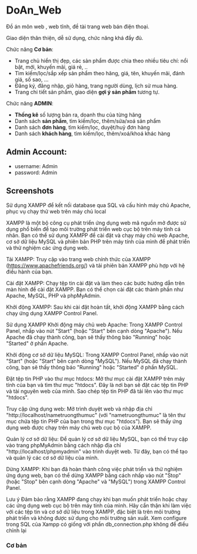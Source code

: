 # DoAn_Web

Đồ án môn web , web tĩnh, đề tài trang web bán điện thoại.

Giao diện thân thiện, dễ sử dụng, chức năng khá đầy đủ.

Chức năng **Cơ bản**:

- Trang chủ hiển thị đẹp, các sản phẩm được chia theo nhiều tiêu chí: nổi bật, mới, khuyến mãi, giá rẻ, .. 
- Tìm kiếm/lọc/sắp xếp sản phẩm theo hãng, giá, tên, khuyến mãi, đánh giá, số sao, ...
- Đăng ký, đăng nhập, giỏ hàng, trang người dùng, lịch sử mua hàng.
- Trang chi tiết sản phẩm, giao diện **gợi ý sản phẩm** tương tự.

Chức năng **ADMIN**:

- **Thống kê** số lượng bán ra, doanh thu của từng hãng
- Danh sách **sản phẩm**, tìm kiếm/lọc, thêm/sửa/xoá sản phẩm
- Danh sách **đơn hàng**, tìm kiếm/lọc, duyệt/huỷ đơn hàng
- Danh sách **khách hàng**, tìm kiếm/lọc, thêm/xoá/khoá khác hàng

## Admin Account: 
+ username: Admin
+ password: Admin

## Screenshots
Sử dụng XAMPP để kết nối database qua SQL và cấu hình máy chủ Apache, phục vụ chạy thử web trên máy chủ local

XAMPP là một bộ công cụ phát triển ứng dụng web mã nguồn mở được sử dụng phổ biến để tạo môi trường phát triển web cục bộ trên máy tính cá nhân. Bạn có thể sử dụng XAMPP để cài đặt và chạy máy chủ web Apache, cơ sở dữ liệu MySQL và phiên bản PHP trên máy tính của mình để phát triển và thử nghiệm các ứng dụng web.

Tải XAMPP: Truy cập vào trang web chính thức của XAMPP (https://www.apachefriends.org/) và tải phiên bản XAMPP phù hợp với hệ điều hành của bạn.

Cài đặt XAMPP: Chạy tệp tin cài đặt và làm theo các bước hướng dẫn trên màn hình để cài đặt XAMPP. Bạn có thể chọn cài đặt các thành phần như Apache, MySQL, PHP và phpMyAdmin.

Khởi động XAMPP: Sau khi cài đặt hoàn tất, khởi động XAMPP bằng cách chạy ứng dụng XAMPP Control Panel.

Sử dụng XAMPP Khởi động máy chủ web Apache: Trong XAMPP Control Panel, nhấp vào nút "Start" (hoặc "Start" bên cạnh dòng "Apache"). Nếu Apache đã chạy thành công, bạn sẽ thấy thông báo "Running" hoặc "Started" ở phần Apache.

Khởi động cơ sở dữ liệu MySQL: Trong XAMPP Control Panel, nhấp vào nút "Start" (hoặc "Start" bên cạnh dòng "MySQL"). Nếu MySQL đã chạy thành công, bạn sẽ thấy thông báo "Running" hoặc "Started" ở phần MySQL.

Đặt tệp tin PHP vào thư mục htdocs: Mở thư mục cài đặt XAMPP trên máy tính của bạn và tìm thư mục "htdocs". Đây là nơi bạn sẽ đặt các tệp tin PHP và tài nguyên web của mình. Sao chép tệp tin PHP đã tải lên vào thư mục "htdocs".

Truy cập ứng dụng web: Mở trình duyệt web và nhập địa chỉ "http://localhost/nametruongthumuc" (với "nametruongthumuc" là tên thư mục chứa tệp tin PHP của bạn trong thư mục "htdocs"). Bạn sẽ thấy ứng dụng web được chạy trên máy chủ web cục bộ của XAMPP.

Quản lý cơ sở dữ liệu: Để quản lý cơ sở dữ liệu MySQL, bạn có thể truy cập vào trang phpMyAdmin bằng cách nhập địa chỉ "http://localhost/phpmyadmin" vào trình duyệt web. Từ đây, bạn có thể tạo và quản lý các cơ sở dữ liệu của mình.

Dừng XAMPP: Khi bạn đã hoàn thành công việc phát triển và thử nghiệm ứng dụng web, bạn có thể dừng XAMPP bằng cách nhấp vào nút "Stop" (hoặc "Stop" bên cạnh dòng "Apache" và "MySQL") trong XAMPP Control Panel.

Lưu ý Đảm bảo rằng XAMPP đang chạy khi bạn muốn phát triển hoặc chạy các ứng dụng web cục bộ trên máy tính của mình. Hãy cẩn thận khi làm việc với các tệp tin và cơ sở dữ liệu trong XAMPP, đặc biệt là trên môi trường phát triển và không được sử dụng cho môi trường sản xuất. Xem configure trong SQL của Xampp có giống với phần db_connection.php không để điều chỉnh lại
### Cơ bản

<!-- Trang chủ
![Trang chủ](./screenshots/Screenshot_1.png)

Sản phẩm trong trang chủ
![Trang chủ](./screenshots/Screenshot_2.png)

Chi tiết sản phẩm
![Trang chủ](./screenshots/Screenshot_3.png)

Đăng nhập
![Trang chủ](./screenshots/Screenshot_4.png)

Đăng ký
![Trang chủ](./screenshots/Screenshot_5.png)

Trang người dùng
![Trang chủ](./screenshots/Screenshot_6.png)

Giỏ hàng
![Trang chủ](./screenshots/Screenshot_7.png)

Tìm kiếm/lọc/sắp xếp sản phẩm
![Trang chủ](./screenshots/Screenshot_8.png)

### Admin

Admin: Thống kê
![Trang chủ](./screenshots/Screenshot_9.png)

Admin: Sản phẩm
![Trang chủ](./screenshots/Screenshot_10.png)

Admin: Đơn hàng
![Trang chủ](./screenshots/Screenshot_11.png)

Admin: Người dùng
![Trang chủ](./screenshots/Screenshot_12.png) -->
